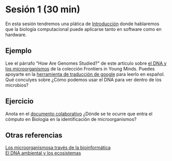 # Sesión 1   (30 min)

En esta sesión tendremos una plática de [Introducción](https://docs.google.com/presentation/d/1KAqX-04a1SJ_7_JD8wbF9rTOHVcUfmHmMM2xhBKcLI4/edit?usp=sharing) donde hablaremos que la biología computacional puede aplicarse tanto en software como en hardware.   

## Ejemplo   
Lee el párrafo "How Are Genomes Studied?" de  este articulo sobre [el DNA y los microorganismos](https://kids.frontiersin.org/articles/10.3389/frym.2022.716911) de la colección Frontiers in Young Minds. Puedes apoyarte en la [herramienta de traducción de google](https://translate.google.com/?hl=es) para leerlo en español. 
Qué conculyes sobre ¿Cómo podemos usar el DNA para ver dentro de los microbios?    
  
## Ejercicio   
Anota en el [documento colaborativo](https://etherpad.wikimedia.org/p/tsjcimat2022) ¿Dónde se te ocurre que entra el cómputo en Biología en la identificación de microorganismos?   

## Otras referencias   
[Los microorganismosa través de la bioinformática ](https://github.com/nselem/tcj-cimat2022/blob/master/files/Difusion_20211001_boletin93_Morelia_NellySelem.pdf)  
[El DNA ambiental y los ecosistemas](https://kids.frontiersin.org/articles/10.3389/frym.2019.00150)  

  
